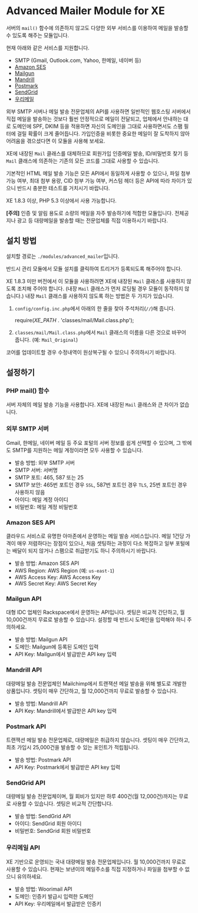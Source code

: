 
Advanced Mailer Module for XE
=============================

서버의 `mail()` 함수에 의존하지 않고도 다양한 외부 서비스를 이용하여
메일을 발송할 수 있도록 해주는 모듈입니다.

현재 아래와 같은 서비스를 지원합니다.

  - SMTP (Gmail, Outlook.com, Yahoo, 한메일, 네이버 등)
  - [Amazon SES](https://aws.amazon.com/ses/)
  - [Mailgun](http://www.mailgun.com/)
  - [Mandrill](https://www.mandrill.com/)
  - [Postmark](https://postmarkapp.com/)
  - [SendGrid](https://sendgrid.com/)
  - [우리메일](http://woorimail.com/)

외부 SMTP 서버나 메일 발송 전문업체의 API를 사용하면
일반적인 웹호스팅 서버에서 직접 메일을 발송하는 것보다 훨씬 안정적으로 메일이 전달되고,
업체에서 안내하는 대로 도메인에 SPF, DKIM 등을 적용하면
자신의 도메인을 그대로 사용하면서도 스팸 필터에 걸릴 확률이 크게 줄어듭니다.
가입인증을 비롯한 중요한 메일이 잘 도착하지 않아 어려움을 겪으셨다면
이 모듈을 사용해 보세요.

XE에 내장된 `Mail` 클래스를 대체하므로
회원가입 인증메일 발송, ID/비밀번호 찾기 등
`Mail` 클래스에 의존하는 기존의 모든 코드를 그대로 사용할 수 있습니다.

기본적인 HTML 메일 발송 기능은 모든 API에서 동일하게 사용할 수 있으나,
파일 첨부 가능 여부, 최대 첨부 용량, CID 첨부 가능 여부, 커스텀 헤더 등은
API에 따라 차이가 있으니 반드시 충분한 테스트를 거치시기 바랍니다.

XE 1.8.3 이상, PHP 5.3 이상에서 사용 가능합니다.

**[주의]** 인증 및 알림 용도로 소량의 메일을 자주 발송하기에 적합한 모듈입니다.
전체공지나 광고 등 대량메일을 발송할 때는 전문업체를 직접 이용하시기 바랍니다.

설치 방법
---------

설치할 경로는 `./modules/advanced_mailer`입니다.

반드시 관리 모듈에서 모듈 설치를 클릭하여 트리거가 등록되도록 해주어야 합니다.

XE 1.8.3 미만 버전에서 이 모듈을 사용하려면 XE에 내장된 `Mail` 클래스를 사용하지 않도록 조치해 주어야 합니다.
(내장 `Mail` 클래스가 먼저 로딩될 경우 모듈이 동작하지 않습니다.)
내장 `Mail` 클래스를 사용하지 않도록 하는 방법은 두 가지가 있습니다.

1) `config/config.inc.php`에서 아래의 한 줄을 찾아 주석처리(`//`)해 줍니다.

    require(_XE_PATH_ . 'classes/mail/Mail.class.php');

2) `classes/mail/Mail.class.php`에서 `Mail` 클래스의 이름을 다른 것으로 바꾸어 줍니다.
(예: `Mail_Original`)

코어를 업데이트할 경우 수정내역이 원상복구될 수 있으니 주의하시기 바랍니다.

설정하기
--------

### PHP mail() 함수

서버 자체의 메일 발송 기능을 사용합니다. XE에 내장된 `Mail` 클래스와 큰 차이가 없습니다.

### 외부 SMTP 서버

Gmail, 한메일, 네이버 메일 등 주요 포털의 서버 정보를 쉽게 선택할 수 있으며,
그 밖에도 SMTP를 지원하는 메일 계정이라면 모두 사용할 수 있습니다.

  - 발송 방법: 외부 SMTP 서버
  - SMTP 서버: 서버명
  - SMTP 포트: 465, 587 또는 25
  - SMTP 보안: 465번 포트인 경우 `SSL`, 587번 포트인 경우 `TLS`, 25번 포트인 경우 사용하지 않음
  - 아이디: 메일 계정 아이디
  - 비밀번호: 메일 계정 비밀번호

### Amazon SES API

클라우드 서비스로 유명한 아마존에서 운영하는 메일 발송 서비스입니다.
메일 1건당 가격이 매우 저렴하다는 장점이 있으나, 처음 셋팅하는 과정이 다소 복잡하고
일부 포털에는 배달이 되지 않거나 스팸으로 취급받기도 하니 주의하시기 바랍니다.

  - 발송 방법: Amazon SES API
  - AWS Region: AWS Region (예: `us-east-1`)
  - AWS Access Key: AWS Access Key
  - AWS Secret Key: AWS Secret Key

### Mailgun API

대형 IDC 업체인 Rackspace에서 운영하는 API입니다.
셋팅은 비교적 간단하고, 월 10,000건까지 무료로 발송할 수 있습니다.
설정할 때 반드시 도메인을 입력해야 하니 주의하세요.

  - 발송 방법: Mailgun API
  - 도메인: Mailgun에 등록된 도메인 입력
  - API Key: Mailgun에서 발급받은 API key 입력

### Mandrill API

대량메일 발송 전문업체인 Mailchimp에서 트랜잭션 메일 발송을 위해 별도로 개발한 상품입니다.
셋팅이 매우 간단하고, 월 12,000건까지 무료로 발송할 수 있습니다.

  - 발송 방법: Mandrill API
  - API Key: Mandrill에서 발급받은 API key 입력

### Postmark API

트랜잭션 메일 발송 전문업체로, 대량메일은 취급하지 않습니다.
셋팅이 매우 간단하고, 최초 가입시 25,000건을 발송할 수 있는 포인트가 적립됩니다.

  - 발송 방법: Postmark API
  - API Key: Postmark에서 발급받은 API key 입력

### SendGrid API

대량메일 발송 전문업체이며, 월 회비가 있지만 하루 400건(월 12,000건)까지는
무료로 사용할 수 있습니다. 셋팅은 비교적 간단합니다.

  - 발송 방법: SendGrid API
  - 아이디: SendGrid 회원 아이디
  - 비밀번호: SendGrid 회원 비밀번호

### 우리메일 API

XE 기반으로 운영되는 국내 대량메일 발송 전문업체입니다.
월 10,000건까지 무료로 사용할 수 있습니다.
현재는 보낸이의 메일주소를 직접 지정하거나 파일을 첨부할 수 없으니 유의하세요.

  - 발송 방법: Woorimail API
  - 도메인: 인증키 발급시 입력한 도메인
  - API Key: 우리메일에서 발급받은 인증키
